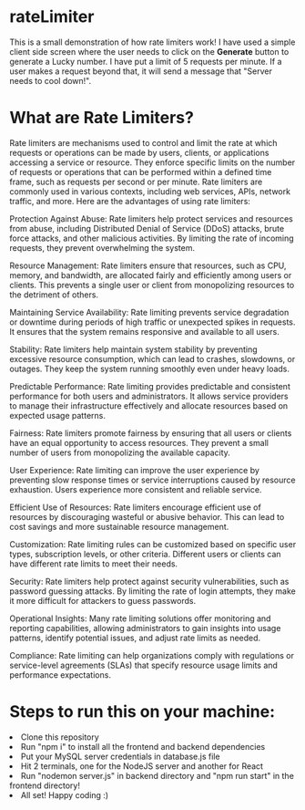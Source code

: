 # rateLimiter
This is a small demonstration of how rate limiters work! I have used a simple client side screen where the user needs to click on the <b>Generate</b> button to generate a Lucky number.
I have put a limit of 5 requests per minute. If a user makes a request beyond that, it will send a message that "Server needs to cool down!".

# What are Rate Limiters?
Rate limiters are mechanisms used to control and limit the rate at which requests or operations can be made by users, clients, or applications accessing a service or resource. They enforce specific limits on the number of requests or operations that can be performed within a defined time frame, such as requests per second or per minute. Rate limiters are commonly used in various contexts, including web services, APIs, network traffic, and more. Here are the advantages of using rate limiters:

Protection Against Abuse: Rate limiters help protect services and resources from abuse, including Distributed Denial of Service (DDoS) attacks, brute force attacks, and other malicious activities. By limiting the rate of incoming requests, they prevent overwhelming the system.

Resource Management: Rate limiters ensure that resources, such as CPU, memory, and bandwidth, are allocated fairly and efficiently among users or clients. This prevents a single user or client from monopolizing resources to the detriment of others.

Maintaining Service Availability: Rate limiting prevents service degradation or downtime during periods of high traffic or unexpected spikes in requests. It ensures that the system remains responsive and available to all users.

Stability: Rate limiters help maintain system stability by preventing excessive resource consumption, which can lead to crashes, slowdowns, or outages. They keep the system running smoothly even under heavy loads.

Predictable Performance: Rate limiting provides predictable and consistent performance for both users and administrators. It allows service providers to manage their infrastructure effectively and allocate resources based on expected usage patterns.

Fairness: Rate limiters promote fairness by ensuring that all users or clients have an equal opportunity to access resources. They prevent a small number of users from monopolizing the available capacity.

User Experience: Rate limiting can improve the user experience by preventing slow response times or service interruptions caused by resource exhaustion. Users experience more consistent and reliable service.

Efficient Use of Resources: Rate limiters encourage efficient use of resources by discouraging wasteful or abusive behavior. This can lead to cost savings and more sustainable resource management.

Customization: Rate limiting rules can be customized based on specific user types, subscription levels, or other criteria. Different users or clients can have different rate limits to meet their needs.

Security: Rate limiters help protect against security vulnerabilities, such as password guessing attacks. By limiting the rate of login attempts, they make it more difficult for attackers to guess passwords.

Operational Insights: Many rate limiting solutions offer monitoring and reporting capabilities, allowing administrators to gain insights into usage patterns, identify potential issues, and adjust rate limits as needed.

Compliance: Rate limiting can help organizations comply with regulations or service-level agreements (SLAs) that specify resource usage limits and performance expectations.

# Steps to run this on your machine:
<li>Clone this repository</li>
<li>Run "npm i" to install all the frontend and backend dependencies</li>
<li>Put your MySQL server credentials in database.js file</li>
<li>Hit 2 terminals, one for the NodeJS server and another for React</li>
<li>Run "nodemon server.js" in backend directory and "npm run start" in the frontend directory!</li>
<li>All set! Happy coding :)</li>

